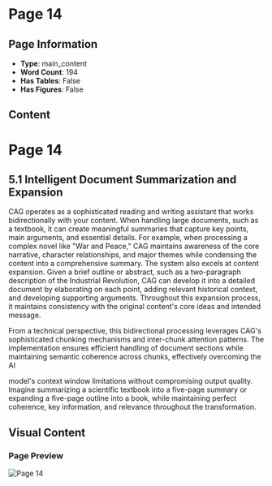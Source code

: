 # Page 14

## Page Information

- **Type**: main_content
- **Word Count**: 194
- **Has Tables**: False
- **Has Figures**: False

## Content

# Page 14

## 5.1 Intelligent Document Summarization and Expansion

CAG operates as a sophisticated reading and writing assistant that works bidirectionally with your content. When handling large documents, such as a textbook, it can create meaningful summaries that capture key points, main arguments, and essential details. For example, when processing a complex novel like "War and Peace," CAG maintains awareness of the core narrative, character relationships, and major themes while condensing the content into a comprehensive summary. The system also excels at content expansion. Given a brief outline or abstract, such as a two-paragraph description of the Industrial Revolution, CAG can develop it into a detailed document by elaborating on each point, adding relevant historical context, and developing supporting arguments. Throughout this expansion process, it maintains consistency with the original content's core ideas and intended message.

From a technical perspective, this bidirectional processing leverages CAG's sophisticated chunking mechanisms and inter-chunk attention patterns. The implementation ensures efficient handling of document sections while maintaining semantic coherence across chunks, effectively overcoming the AI

model's context window limitations without compromising output quality. Imagine summarizing a scientific textbook into a five-page summary or expanding a five-page outline into a book, while maintaining perfect coherence, key information, and relevance throughout the transformation.

## Visual Content

### Page Preview

![Page 14](/projects/llms/images/CAG_Chunked_Augmented_Generation_for_Google_Chromes_Builtin_Gemini_Nano_page_14.png)
